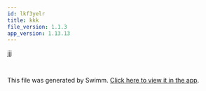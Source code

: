 ```yaml
---
id: lkf3yelr
title: kkk
file_version: 1.1.3
app_version: 1.13.13
---
```


jjj

<br/>

This file was generated by Swimm. [Click here to view it in the app](https://app.swimm.io/repos/Z2l0aHViJTNBJTNBZmxhc2slM0ElM0FuYWRhdi1zd2ltbQ==/docs/lkf3yelr).
